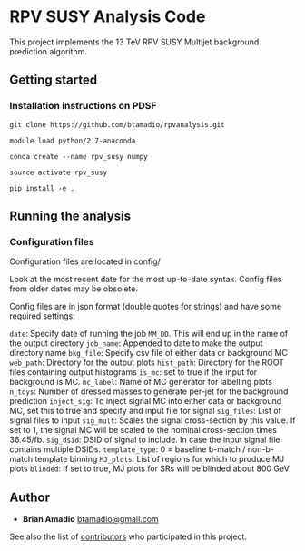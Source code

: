 # RPV SUSY Analysis Code

This project implements the 13 TeV RPV SUSY Multijet background prediction algorithm. 

## Getting started

### Installation instructions on PDSF
```
git clone https://github.com/btamadio/rpvanalysis.git

module load python/2.7-anaconda

conda create --name rpv_susy numpy

source activate rpv_susy

pip install -e .
```
## Running the analysis

### Configuration files

Configuration files are located in config/

Look at the most recent date for the most up-to-date syntax. Config files from older dates may be obsolete.

Config files are in json format (double quotes for strings) and have some required settings:

`date`: Specify date of running the job `MM_DD`. This will end up in the name of the output directory
`job_name`: Appended to date to make the output directory name
`bkg_file`: Specify csv file of either data or background MC
`web_path`: Directory for the output plots
`hist_path`: Directory for the ROOT files containing output histograms
`is_mc`: set to true if the input for background is MC. 
`mc_label`: Name of MC generator for labelling plots
`n_toys`: Number of dressed masses to generate per-jet for the background prediction
`inject_sig`: To inject signal MC into either data or background MC, set this to true and specify and input file for signal
`sig_files`: List of signal files to input
`sig_mult`: Scales the signal cross-section by this value. If set to 1, the signal MC will be scaled to the nominal cross-section times 36.45/fb.
`sig_dsid`: DSID of signal to include. In case the input signal file contains multiple DSIDs.
`template_type`: 0 = baseline b-match / non-b-match template binning
`MJ_plots`: List of regions for which to produce MJ plots
`blinded`: If set to true, MJ plots for SRs will be blinded about 800 GeV

## Author

* **Brian Amadio**
btamadio@gmail.com

See also the list of [contributors](https://github.com/btamadio/rpvanalysis/contributors) who participated in this project.

